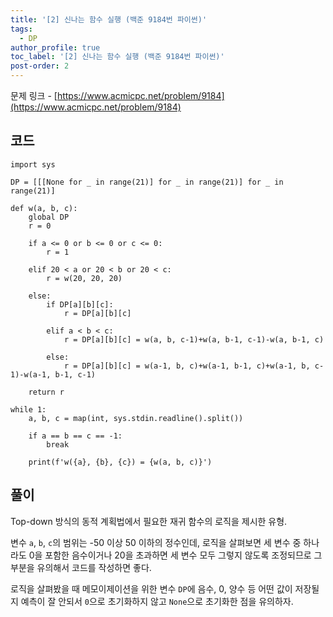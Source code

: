 ```yaml
---
title: '[2] 신나는 함수 실행 (백준 9184번 파이썬)'
tags:
  - DP
author_profile: true
toc_label: '[2] 신나는 함수 실행 (백준 9184번 파이썬)'
post-order: 2
---
```


문제 링크 - [https://www.acmicpc.net/problem/9184](https://www.acmicpc.net/problem/9184)


## 코드
```python::lineons
import sys

DP = [[[None for _ in range(21)] for _ in range(21)] for _ in range(21)]

def w(a, b, c):
    global DP
    r = 0

    if a <= 0 or b <= 0 or c <= 0:
        r = 1

    elif 20 < a or 20 < b or 20 < c:
        r = w(20, 20, 20)

    else:
        if DP[a][b][c]:
            r = DP[a][b][c]
        
        elif a < b < c:
            r = DP[a][b][c] = w(a, b, c-1)+w(a, b-1, c-1)-w(a, b-1, c)

        else:
            r = DP[a][b][c] = w(a-1, b, c)+w(a-1, b-1, c)+w(a-1, b, c-1)-w(a-1, b-1, c-1)
    
    return r

while 1:
    a, b, c = map(int, sys.stdin.readline().split())

    if a == b == c == -1:
        break

    print(f'w({a}, {b}, {c}) = {w(a, b, c)}')
```

## 풀이
Top-down 방식의 동적 계획법에서 필요한 재귀 함수의 로직을 제시한 유형.

변수 `a`, `b`, `c`의 범위는 -50 이상 50 이하의 정수인데, 로직을 살펴보면 세 변수 중 하나라도 0을 포함한 음수이거나 20을 초과하면 세 변수 모두 그렇지 않도록 조정되므로 그 부분을 유의해서 코드를 작성하면 좋다.

로직을 살펴봤을 때 메모이제이션을 위한 변수 `DP`에 음수, 0, 양수 등 어떤 값이 저장될지 예측이 잘 안되서 `0`으로 초기화하지 않고 `None`으로 초기화한 점을 유의하자.
